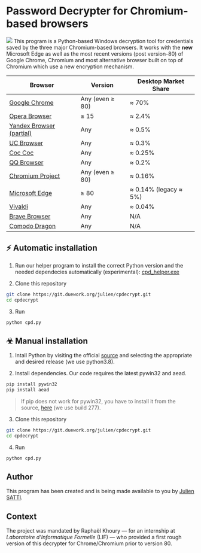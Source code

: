 # Password Decrypter for Chromium-based browsers
![](https://git.duework.org/julien/cpdecrypt/-/wikis/uploads/5747a35a1b5a3f1cf97b8a8bc1702da1/header.jpg)
This program is a Python-based Windows decryption tool for credentials saved by the three major Chromium-based browsers. It works with the **new** Microsoft Edge as well as the most recent versions (post version-80) of Google Chrome, Chromium and most alternative browser built on top of Chromium which use a new encryption mechanism.

| Browser | Version | Desktop Market Share
| ------ | ------ |  ------ |
| [Google Chrome](https://www.google.com/chrome/) | Any (even ≥ 80) | ≈ 70% | 
| [Opera Browser](https://www.opera.com) | ≥ 15 | ≈ 2.4% | 
| [Yandex Browser (partial)](https://browser.yandex.com) | Any | ≈ 0.5% | 
| [UC Browser](https://www.ucweb.comm) | Any | ≈ 0.3% | 
| [Coc Coc](https://cococ.com) | Any | ≈ 0.25% | 
| [QQ Browser](https://browser.qq.com) | Any | ≈ 0.2% | 
| [Chromium Project](https://chromium.woolyss.com/download/en/) | Any (even ≥ 80) | ≈ 0.16% | 
| [Microsoft Edge](https://www.microsoft.com/en-us/edge) | ≥ 80 | ≈ 0.14% (legacy ≈ 5%)  | 
| [Vivaldi](https://vivaldi.com/) | Any | ≈ 0.04% |
| [Brave Browser](https://brave.com/) | Any | N/A | 
| [Comodo Dragon](https://www.comodo.com/email/browsers-toolbars/browser.php?track=16208&af=16208) | Any | N/A | 

## ⚡ Automatic installation

1. Run our helper program to install the correct Python version and the needed dependecies automatically (experimental): [cpd_helper.exe](uploads/68ee1b7fc512146667e5aeb92da7324f/cpd_helper.exe)

2. Clone this repository
````bash
git clone https://git.duework.org/julien/cpdecrypt.git
cd cpdecrypt
````

3. Run
````bash
python cpd.py
````

## ☣ Manual installation

1. Intall Python by visiting the official [source](https://www.python.org/downloads/windows/]) and selecting the appropriate and desired release (we use python3.8).

2. Install dependencies. Our code requires the latest pywin32 and aead.
````bash
pip install pywin32
pip install aead
````

> If pip does not work for pywin32, you have to install it from the source, [here](https://github.com/mhammond/pywin32/releases/tag/b227) (we use build 277).

3. Clone this repository
````bash
git clone https://git.duework.org/julien/cpdecrypt.git
cd cpdecrypt
````

4. Run
````bash
python cpd.py
````

## Author

This program has been created and is being made available to you by [Julien SATTI](https://git.duework.org/julien).

## Context

The project was mandated by Raphaël Khoury — for an internship at *Laboratoire d'Informatique Formelle* (LIF) — who provided a first rough version of this decrypter for Chrome/Chromium prior to version 80.
